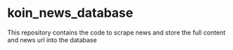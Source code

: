 # koin_news_database
This repository contains the code to scrape news and store the full content and news url into the database
